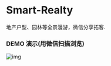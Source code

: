 # Smart-Realty

地产户型、园林等全景漫游，微信分享拓客.

### DEMO 演示(用微信扫描浏览)
![img](http://webcase.51hitech.com/source/assets/images/smart-realty.png)
